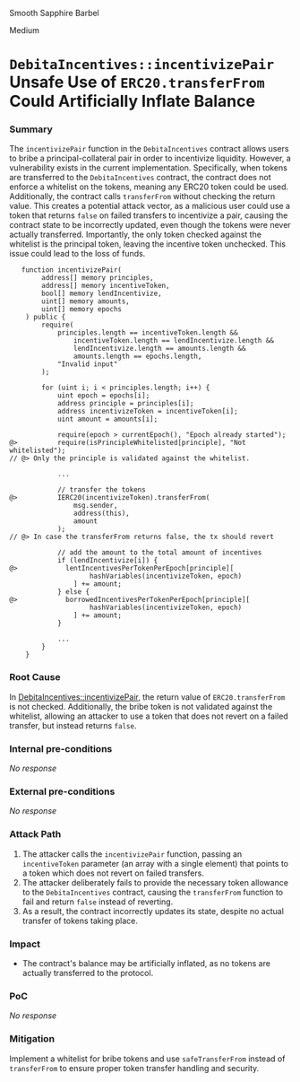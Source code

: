 Smooth Sapphire Barbel

Medium

# `DebitaIncentives::incentivizePair` Unsafe Use of `ERC20.transferFrom` Could Artificially Inflate Balance

### Summary

The `incentivizePair` function in the `DebitaIncentives` contract allows users to bribe a principal-collateral pair in order to incentivize liquidity. However, a vulnerability exists in the current implementation. Specifically, when tokens are transferred to the `DebitaIncentives` contract, the contract does not enforce a whitelist on the tokens, meaning any ERC20 token could be used. Additionally, the contract calls `transferFrom` without checking the return value. This creates a potential attack vector, as a malicious user could use a token that returns `false` on failed transfers to incentivize a pair, causing the contract state to be incorrectly updated, even though the tokens were never actually transferred. Importantly, the only token checked against the whitelist is the principal token, leaving the incentive token unchecked. This issue could lead to the loss of funds.

```solidity
   function incentivizePair(
        address[] memory principles,
        address[] memory incentiveToken,
        bool[] memory lendIncentivize,
        uint[] memory amounts,
        uint[] memory epochs
    ) public {
        require(
            principles.length == incentiveToken.length &&
                incentiveToken.length == lendIncentivize.length &&
                lendIncentivize.length == amounts.length &&
                amounts.length == epochs.length,
            "Invalid input"
        );

        for (uint i; i < principles.length; i++) {
            uint epoch = epochs[i];
            address principle = principles[i];
            address incentivizeToken = incentiveToken[i];
            uint amount = amounts[i];

            require(epoch > currentEpoch(), "Epoch already started");
@>          require(isPrincipleWhitelisted[principle], "Not whitelisted");
// @> Only the principle is validated against the whitelist.

            ...

            // transfer the tokens
@>          IERC20(incentivizeToken).transferFrom(
                msg.sender,
                address(this),
                amount
            );
// @> In case the transferFrom returns false, the tx should revert

            // add the amount to the total amount of incentives
            if (lendIncentivize[i]) {
@>            lentIncentivesPerTokenPerEpoch[principle][
                    hashVariables(incentivizeToken, epoch)
                ] += amount;
            } else {
@>            borrowedIncentivesPerTokenPerEpoch[principle][
                    hashVariables(incentivizeToken, epoch)
                ] += amount;
            }

            ...
        }
    }
```

### Root Cause

In [DebitaIncentives::incentivizePair](https://github.com/sherlock-audit/2024-11-debita-finance-v3/blob/main/Debita-V3-Contracts/contracts/DebitaIncentives.sol#L269), the return value of `ERC20.transferFrom` is not checked. Additionally, the bribe token is not validated against the whitelist, allowing an attacker to use a token that does not revert on a failed transfer, but instead returns `false`.

### Internal pre-conditions

_No response_

### External pre-conditions

_No response_

### Attack Path

1. The attacker calls the `incentivizePair` function, passing an `incentiveToken` parameter (an array with a single element) that points to a token which does not revert on failed transfers. 
2. The attacker deliberately fails to provide the necessary token allowance to the `DebitaIncentives` contract, causing the `transferFrom` function to fail and return `false` instead of reverting. 
3. As a result, the contract incorrectly updates its state, despite no actual transfer of tokens taking place.


### Impact

- The contract's balance may be artificially inflated, as no tokens are actually transferred to the protocol.

### PoC

_No response_

### Mitigation

 Implement a whitelist for bribe tokens and use `safeTransferFrom` instead of `transferFrom` to ensure proper token transfer handling and security.